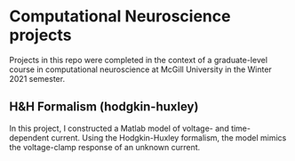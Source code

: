 # Computational Neuroscience projects
Projects in this repo were completed in the context of a graduate-level course in computational neuroscience at McGill University in the Winter 2021 semester.

## H&H Formalism (hodgkin-huxley)
In this project, I constructed a Matlab model of voltage- and time-dependent current. Using the Hodgkin-Huxley formalism, the model mimics the voltage-clamp response of an unknown current.
